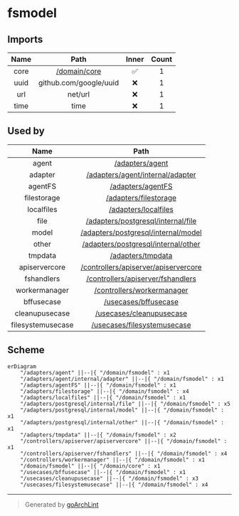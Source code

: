 # fsmodel

## Imports

| Name |          Path           | Inner | Count |
|:----:|:-----------------------:|:-----:|:-----:|
| core | [/domain/core](core.md) |  ✅   |   1   |
| uuid | github.com/google/uuid  |  ❌   |   1   |
| url  |         net/url         |  ❌   |   1   |
| time |          time           |  ❌   |   1   |

## Used by

|       Name        |                                       Path                                        |
|:-----------------:|:---------------------------------------------------------------------------------:|
|       agent       |                      [/adapters/agent](../adapters/agent.md)                      |
|      adapter      |     [/adapters/agent/internal/adapter](../adapters/agent/internal/adapter.md)     |
|      agentFS      |                    [/adapters/agentFS](../adapters/agentFS.md)                    |
|    filestorage    |                [/adapters/filestorage](../adapters/filestorage.md)                |
|    localfiles     |                 [/adapters/localfiles](../adapters/localfiles.md)                 |
|       file        |   [/adapters/postgresql/internal/file](../adapters/postgresql/internal/file.md)   |
|       model       |  [/adapters/postgresql/internal/model](../adapters/postgresql/internal/model.md)  |
|       other       |  [/adapters/postgresql/internal/other](../adapters/postgresql/internal/other.md)  |
|      tmpdata      |                    [/adapters/tmpdata](../adapters/tmpdata.md)                    |
|   apiservercore   | [/controllers/apiserver/apiservercore](../controllers/apiserver/apiservercore.md) |
|    fshandlers     |    [/controllers/apiserver/fshandlers](../controllers/apiserver/fshandlers.md)    |
|   workermanager   |           [/controllers/workermanager](../controllers/workermanager.md)           |
|    bffusecase     |                 [/usecases/bffusecase](../usecases/bffusecase.md)                 |
|  cleanupusecase   |             [/usecases/cleanupusecase](../usecases/cleanupusecase.md)             |
| filesystemusecase |          [/usecases/filesystemusecase](../usecases/filesystemusecase.md)          |

## Scheme

```mermaid
erDiagram
    "/adapters/agent" ||--|{ "/domain/fsmodel" : x1
    "/adapters/agent/internal/adapter" ||--|{ "/domain/fsmodel" : x1
    "/adapters/agentFS" ||--|{ "/domain/fsmodel" : x1
    "/adapters/filestorage" ||--|{ "/domain/fsmodel" : x4
    "/adapters/localfiles" ||--|{ "/domain/fsmodel" : x1
    "/adapters/postgresql/internal/file" ||--|{ "/domain/fsmodel" : x5
    "/adapters/postgresql/internal/model" ||--|{ "/domain/fsmodel" : x1
    "/adapters/postgresql/internal/other" ||--|{ "/domain/fsmodel" : x1
    "/adapters/tmpdata" ||--|{ "/domain/fsmodel" : x2
    "/controllers/apiserver/apiservercore" ||--|{ "/domain/fsmodel" : x1
    "/controllers/apiserver/fshandlers" ||--|{ "/domain/fsmodel" : x4
    "/controllers/workermanager" ||--|{ "/domain/fsmodel" : x1
    "/domain/fsmodel" ||--|{ "/domain/core" : x1
    "/usecases/bffusecase" ||--|{ "/domain/fsmodel" : x1
    "/usecases/cleanupusecase" ||--|{ "/domain/fsmodel" : x3
    "/usecases/filesystemusecase" ||--|{ "/domain/fsmodel" : x4
```

---

> Generated by [goArchLint](https://github.com/gbh007/goarchlint)
